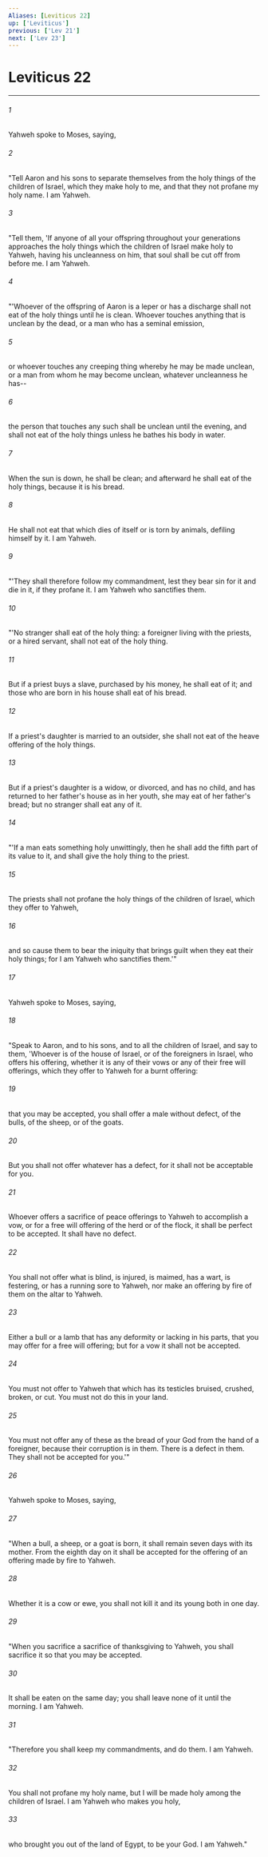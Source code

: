 ```yaml
---
Aliases: [Leviticus 22]
up: ['Leviticus']
previous: ['Lev 21']
next: ['Lev 23']
---
```

# Leviticus 22
***





###### 1 

Yahweh spoke to Moses, saying, 



###### 2 

"Tell Aaron and his sons to separate themselves from the holy things of the children of Israel, which they make holy to me, and that they not profane my holy name. I am Yahweh. 



###### 3 

"Tell them, 'If anyone of all your offspring throughout your generations approaches the holy things which the children of Israel make holy to Yahweh, having his uncleanness on him, that soul shall be cut off from before me. I am Yahweh. 



###### 4 

"'Whoever of the offspring of Aaron is a leper or has a discharge shall not eat of the holy things until he is clean. Whoever touches anything that is unclean by the dead, or a man who has a seminal emission, 



###### 5 

or whoever touches any creeping thing whereby he may be made unclean, or a man from whom he may become unclean, whatever uncleanness he has-- 



###### 6 

the person that touches any such shall be unclean until the evening, and shall not eat of the holy things unless he bathes his body in water. 



###### 7 

When the sun is down, he shall be clean; and afterward he shall eat of the holy things, because it is his bread. 



###### 8 

He shall not eat that which dies of itself or is torn by animals, defiling himself by it. I am Yahweh. 



###### 9 

"'They shall therefore follow my commandment, lest they bear sin for it and die in it, if they profane it. I am Yahweh who sanctifies them. 



###### 10 

"'No stranger shall eat of the holy thing: a foreigner living with the priests, or a hired servant, shall not eat of the holy thing. 



###### 11 

But if a priest buys a slave, purchased by his money, he shall eat of it; and those who are born in his house shall eat of his bread. 



###### 12 

If a priest's daughter is married to an outsider, she shall not eat of the heave offering of the holy things. 



###### 13 

But if a priest's daughter is a widow, or divorced, and has no child, and has returned to her father's house as in her youth, she may eat of her father's bread; but no stranger shall eat any of it. 



###### 14 

"'If a man eats something holy unwittingly, then he shall add the fifth part of its value to it, and shall give the holy thing to the priest. 



###### 15 

The priests shall not profane the holy things of the children of Israel, which they offer to Yahweh, 



###### 16 

and so cause them to bear the iniquity that brings guilt when they eat their holy things; for I am Yahweh who sanctifies them.'" 



###### 17 

Yahweh spoke to Moses, saying, 



###### 18 

"Speak to Aaron, and to his sons, and to all the children of Israel, and say to them, 'Whoever is of the house of Israel, or of the foreigners in Israel, who offers his offering, whether it is any of their vows or any of their free will offerings, which they offer to Yahweh for a burnt offering: 



###### 19 

that you may be accepted, you shall offer a male without defect, of the bulls, of the sheep, or of the goats. 



###### 20 

But you shall not offer whatever has a defect, for it shall not be acceptable for you. 



###### 21 

Whoever offers a sacrifice of peace offerings to Yahweh to accomplish a vow, or for a free will offering of the herd or of the flock, it shall be perfect to be accepted. It shall have no defect. 



###### 22 

You shall not offer what is blind, is injured, is maimed, has a wart, is festering, or has a running sore to Yahweh, nor make an offering by fire of them on the altar to Yahweh. 



###### 23 

Either a bull or a lamb that has any deformity or lacking in his parts, that you may offer for a free will offering; but for a vow it shall not be accepted. 



###### 24 

You must not offer to Yahweh that which has its testicles bruised, crushed, broken, or cut. You must not do this in your land. 



###### 25 

You must not offer any of these as the bread of your God from the hand of a foreigner, because their corruption is in them. There is a defect in them. They shall not be accepted for you.'" 



###### 26 

Yahweh spoke to Moses, saying, 



###### 27 

"When a bull, a sheep, or a goat is born, it shall remain seven days with its mother. From the eighth day on it shall be accepted for the offering of an offering made by fire to Yahweh. 



###### 28 

Whether it is a cow or ewe, you shall not kill it and its young both in one day. 



###### 29 

"When you sacrifice a sacrifice of thanksgiving to Yahweh, you shall sacrifice it so that you may be accepted. 



###### 30 

It shall be eaten on the same day; you shall leave none of it until the morning. I am Yahweh. 



###### 31 

"Therefore you shall keep my commandments, and do them. I am Yahweh. 



###### 32 

You shall not profane my holy name, but I will be made holy among the children of Israel. I am Yahweh who makes you holy, 



###### 33 

who brought you out of the land of Egypt, to be your God. I am Yahweh."
